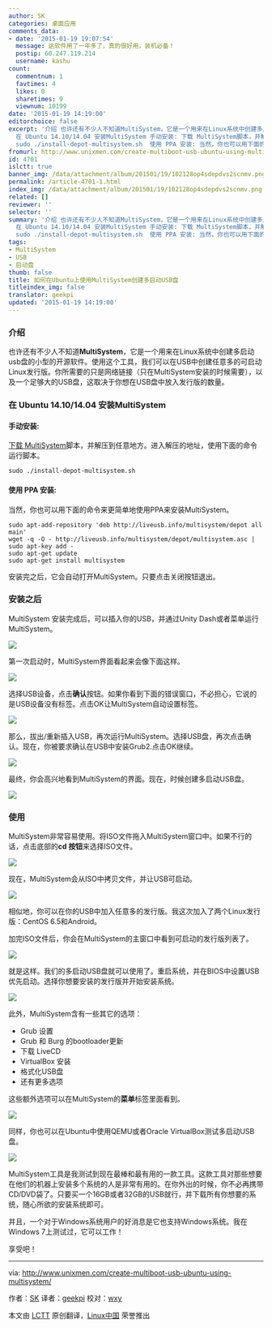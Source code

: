```yaml
---
author: SK
categories: 桌面应用
comments_data:
- date: '2015-01-19 19:07:54'
  message: 这软件用了一年多了，真的很好用，装机必备！
  postip: 60.247.119.214
  username: kashu
count:
  commentnum: 1
  favtimes: 4
  likes: 0
  sharetimes: 9
  viewnum: 10199
date: '2015-01-19 14:19:00'
editorchoice: false
excerpt: '介绍 也许还有不少人不知道MultiSystem，它是一个用来在Linux系统中创建多启动usb盘的小型的开源软件。使用这个工具，我们可以在USB中创建任意多的可启动Linux发行版。你所需要的只是网络链接（只在MultiSystem安装的时候需要），以及一个足够大的USB盘，这取决于你想在USB盘中放入发行版的数量。
  在 Ubuntu 14.10/14.04 安装MultiSystem 手动安装: 下载 MultiSystem脚本，并解压到任意地方。进入解压的地址，使用下面的命令运行脚本。
  sudo ./install-depot-multisystem.sh  使用 PPA 安装: 当然，你也可以用下面的命令来更简单地使用PPA'
fromurl: http://www.unixmen.com/create-multiboot-usb-ubuntu-using-multisystem/
id: 4701
islctt: true
banner_img: /data/attachment/album/201501/19/102128op4sdepdvs2scnmv.png
permalink: /article-4701-1.html
index_img: /data/attachment/album/201501/19/102128op4sdepdvs2scnmv.png.thumb.jpg
related: []
reviewer: ''
selector: ''
summary: '介绍 也许还有不少人不知道MultiSystem，它是一个用来在Linux系统中创建多启动usb盘的小型的开源软件。使用这个工具，我们可以在USB中创建任意多的可启动Linux发行版。你所需要的只是网络链接（只在MultiSystem安装的时候需要），以及一个足够大的USB盘，这取决于你想在USB盘中放入发行版的数量。
  在 Ubuntu 14.10/14.04 安装MultiSystem 手动安装: 下载 MultiSystem脚本，并解压到任意地方。进入解压的地址，使用下面的命令运行脚本。
  sudo ./install-depot-multisystem.sh  使用 PPA 安装: 当然，你也可以用下面的命令来更简单地使用PPA'
tags:
- MultiSystem
- USB
- 启动盘
thumb: false
title: 如何在Ubuntu上使用MultiSystem创建多启动USB盘
titleindex_img: false
translator: geekpi
updated: '2015-01-19 14:19:00'
---
```


### 介绍


也许还有不少人不知道**MultiSystem**，它是一个用来在Linux系统中创建多启动usb盘的小型的开源软件。使用这个工具，我们可以在USB中创建任意多的可启动Linux发行版。你所需要的只是网络链接（只在MultiSystem安装的时候需要），以及一个足够大的USB盘，这取决于你想在USB盘中放入发行版的数量。


### 在 Ubuntu 14.10/14.04 安装MultiSystem


#### 手动安装:


[下载 MultiSystem](http://liveusb.info/multisystem/install-depot-multisystem.sh.tar.bz2)脚本，并解压到任意地方。进入解压的地址，使用下面的命令运行脚本。



```
sudo ./install-depot-multisystem.sh

```

#### 使用 PPA 安装:


当然，你也可以用下面的命令来更简单地使用PPA来安装MultiSystem。



```
sudo apt-add-repository 'deb http://liveusb.info/multisystem/depot all main'
wget -q -O - http://liveusb.info/multisystem/depot/multisystem.asc | sudo apt-key add -
sudo apt-get update
sudo apt-get install multisystem

```

安装完之后，它会自动打开MultiSystem。只要点击关闭按钮退出。


### 安装之后


MultiSystem 安装完成后，可以插入你的USB，并通过Unity Dash或者菜单运行MultiSystem。


![](/data/attachment/album/201501/19/102128op4sdepdvs2scnmv.png)


第一次启动时，MultiSystem界面看起来会像下面这样。


![](/data/attachment/album/201501/19/102129jg2iscwzigw2zc4i.png)


选择USB设备，点击**确认**按钮。如果你看到下面的错误窗口，不必担心，它说的是USB设备没有标签。点击OK让MultiSystem自动设置标签。


![](/data/attachment/album/201501/19/102130argxkgdptagkugak.png)


那么，拔出/重新插入USB，再次运行MultiSystem。选择USB盘，再次点击确认。现在，你被要求确认在USB中安装Grub2.点击OK继续。


![](/data/attachment/album/201501/19/102132oqxhjdb1x8zz0xjr.png)


最终，你会高兴地看到MultiSystem的界面。现在，时候创建多启动USB盘。


![](/data/attachment/album/201501/19/102134xt000p2z0typyhy0.png)


### 使用


MultiSystem非常容易使用。将ISO文件拖入MultiSystem窗口中。如果不行的话，点击底部的**cd 按钮**来选择ISO文件。


![](/data/attachment/album/201501/19/102135k1b47zkczc149ba4.png)


现在，MultiSystem会从ISO中拷贝文件，并让USB可启动。


![](/data/attachment/album/201501/19/102138egocu4csocgjgqgi.png)


相似地，你可以在你的USB中加入任意多的发行版。我这次加入了两个Linux发行版：CentOS 6.5和Android。


加完ISO文件后，你会在MultiSystem的主窗口中看到可启动的发行版列表了。


![](/data/attachment/album/201501/19/102141jnjqqqq2tnntukla.png)


就是这样。我们的多启动USB盘就可以使用了。重启系统，并在BIOS中设置USB优先启动。选择你想要安装的发行版并开始安装系统。


![](/data/attachment/album/201501/19/102142ljsazzbbccusb551.png)


此外，MultiSystem含有一些其它的选项：


* Grub 设置
* Grub 和 Burg 的bootloader更新
* 下载 LiveCD
* VirtualBox 安装
* 格式化USB盘
* 还有更多选项


这些额外选项可以在MultiSystem的**菜单**标签里面看到。


![](/data/attachment/album/201501/19/102145d8pispek10rgegok.png)


同样，你也可以在Ubuntu中使用QEMU或者Oracle VirtualBox测试多启动USB盘。


![](/data/attachment/album/201501/19/102148nkkssssaqvsv5paw.png)


MultiSystem工具是我测试到现在最棒和最有用的一款工具。这款工具对那些想要在他们的机器上安装多个系统的人是非常有用的。在你外出的时候，你不必再携带CD/DVD袋了。只要买一个16GB或者32GB的USB就行，并下载所有你想要的系统，随心所欲的安装系统即可。


并且，一个对于Windows系统用户的好消息是它也支持Windows系统。我在Windows 7上测试过，它可以工作！


享受吧！




---


via: <http://www.unixmen.com/create-multiboot-usb-ubuntu-using-multisystem/>


作者：[SK](http://www.unixmen.com/author/sk/) 译者：[geekpi](https://github.com/geekpi) 校对：[wxy](https://github.com/wxy)


本文由 [LCTT](https://github.com/LCTT/TranslateProject) 原创翻译，[Linux中国](http://linux.cn/) 荣誉推出